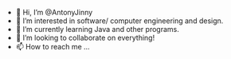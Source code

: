 - 👋 Hi, I’m @AntonyJinny
- 👀 I’m interested in software/ computer engineering and design.
- 🌱 I’m currently learning Java and other programs.
- 💞️ I’m looking to collaborate on everything!
- 📫 How to reach me ...

<!---
AntonyJinny/AntonyJinny is a ✨ special ✨ repository because its `README.md` (this file) appears on your GitHub profile.
You can click the Preview link to take a look at your changes.
--->
